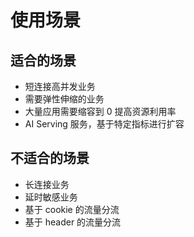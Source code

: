 # 使用场景

## 适合的场景

* 短连接高并发业务
* 需要弹性伸缩的业务
* 大量应用需要缩容到 0 提高资源利用率
* AI Serving 服务，基于特定指标进行扩容

## 不适合的场景

* 长连接业务
* 延时敏感业务
* 基于 cookie 的流量分流
* 基于 header 的流量分流